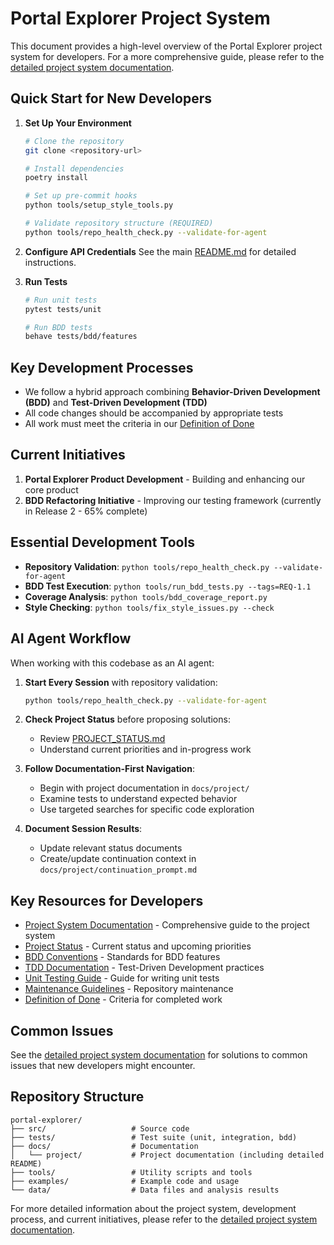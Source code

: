 # Portal Explorer Project System

This document provides a high-level overview of the Portal Explorer project system for developers. For a more comprehensive guide, please refer to the [detailed project system documentation](docs/project/README.md).

## Quick Start for New Developers

1. **Set Up Your Environment**
   ```bash
   # Clone the repository
   git clone <repository-url>

   # Install dependencies
   poetry install

   # Set up pre-commit hooks
   python tools/setup_style_tools.py

   # Validate repository structure (REQUIRED)
   python tools/repo_health_check.py --validate-for-agent
   ```

2. **Configure API Credentials**
   See the main [README.md](README.md) for detailed instructions.

3. **Run Tests**
   ```bash
   # Run unit tests
   pytest tests/unit

   # Run BDD tests
   behave tests/bdd/features
   ```

## Key Development Processes

- We follow a hybrid approach combining **Behavior-Driven Development (BDD)** and **Test-Driven Development (TDD)**
- All code changes should be accompanied by appropriate tests
- All work must meet the criteria in our [Definition of Done](docs/project/DEFINITION_OF_DONE.md)

## Current Initiatives

1. **Portal Explorer Product Development** - Building and enhancing our core product
2. **BDD Refactoring Initiative** - Improving our testing framework (currently in Release 2 - 65% complete)

## Essential Development Tools

- **Repository Validation**: `python tools/repo_health_check.py --validate-for-agent`
- **BDD Test Execution**: `python tools/run_bdd_tests.py --tags=REQ-1.1`
- **Coverage Analysis**: `python tools/bdd_coverage_report.py`
- **Style Checking**: `python tools/fix_style_issues.py --check`

## AI Agent Workflow

When working with this codebase as an AI agent:

1. **Start Every Session** with repository validation:
   ```bash
   python tools/repo_health_check.py --validate-for-agent
   ```

2. **Check Project Status** before proposing solutions:
   - Review [PROJECT_STATUS.md](docs/project/PROJECT_STATUS.md)
   - Understand current priorities and in-progress work

3. **Follow Documentation-First Navigation**:
   - Begin with project documentation in `docs/project/`
   - Examine tests to understand expected behavior
   - Use targeted searches for specific code exploration

4. **Document Session Results**:
   - Update relevant status documents
   - Create/update continuation context in `docs/project/continuation_prompt.md`

## Key Resources for Developers

- [Project System Documentation](docs/project/README.md) - Comprehensive guide to the project system
- [Project Status](docs/project/PROJECT_STATUS.md) - Current status and upcoming priorities
- [BDD Conventions](docs/project/bdd_conventions.md) - Standards for BDD features
- [TDD Documentation](docs/project/tdd/README.md) - Test-Driven Development practices
- [Unit Testing Guide](tests/unit/README.md) - Guide for writing unit tests
- [Maintenance Guidelines](docs/project/MAINTENANCE_GUIDELINES.md) - Repository maintenance
- [Definition of Done](docs/project/DEFINITION_OF_DONE.md) - Criteria for completed work

## Common Issues

See the [detailed project system documentation](docs/project/README.md#common-issues-and-solutions) for solutions to common issues that new developers might encounter.

## Repository Structure

```
portal-explorer/
├── src/                   # Source code
├── tests/                 # Test suite (unit, integration, bdd)
├── docs/                  # Documentation
│   └── project/           # Project documentation (including detailed README)
├── tools/                 # Utility scripts and tools
├── examples/              # Example code and usage
└── data/                  # Data files and analysis results
```

For more detailed information about the project system, development process, and current initiatives, please refer to the [detailed project system documentation](docs/project/README.md).
